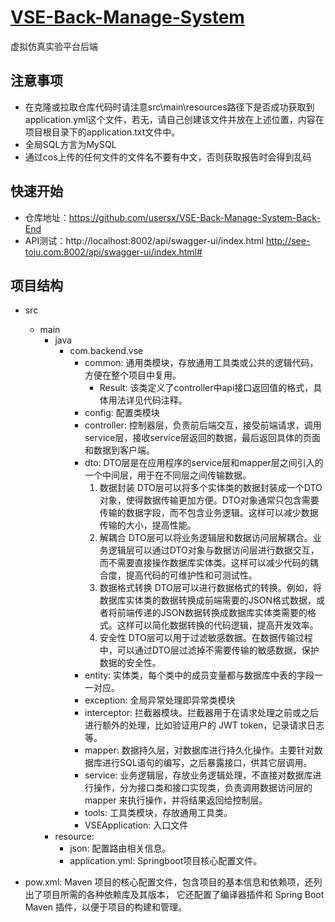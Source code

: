 # [VSE-Back-Manage-System](https://github.com/PrettyMagnolia/VSE-Back-Manage-System)

虚拟仿真实验平台后端

## 注意事项

- 在克隆或拉取仓库代码时请注意src\main\resources路径下是否成功获取到application.yml这个文件，若无，请自己创建该文件并放在上述位置，内容在项目根目录下的application.txt文件中。
- 全局SQL方言为MySQL
- 通过cos上传的任何文件的文件名不要有中文，否则获取报告时会得到乱码
## 快速开始

- 仓库地址：https://github.com/usersx/VSE-Back-Manage-System-Back-End
- API测试：http://localhost:8002/api/swagger-ui/index.html
          http://see-toju.com:8002/api/swagger-ui/index.html#

## 项目结构

- src
  - main
    - java
      - com.backend.vse
        - common: 通用类模块，存放通用工具类或公共的逻辑代码，方便在整个项目中复用。
          - Result: 该类定义了controller中api接口返回值的格式，具体用法详见代码注释。
        - config: 配置类模块
        - controller: 控制器层，负责前后端交互，接受前端请求，调用service层，接收service层返回的数据，最后返回具体的页面和数据到客户端。
        - dto: DTO层是在应用程序的service层和mapper层之间引入的一个中间层，用于在不同层之间传输数据。
          1. 数据封装
             DTO层可以将多个实体类的数据封装成一个DTO对象，使得数据传输更加方便。DTO对象通常只包含需要传输的数据字段，而不包含业务逻辑。这样可以减少数据传输的大小，提高性能。
          2. 解耦合
             DTO层可以将业务逻辑层和数据访问层解耦合。业务逻辑层可以通过DTO对象与数据访问层进行数据交互，而不需要直接操作数据库实体类。这样可以减少代码的耦合度，提高代码的可维护性和可测试性。
          3. 数据格式转换
             DTO层可以进行数据格式的转换。例如，将数据库实体类的数据转换成前端需要的JSON格式数据，或者将前端传递的JSON数据转换成数据库实体类需要的格式。这样可以简化数据转换的代码逻辑，提高开发效率。
          4. 安全性
             DTO层可以用于过滤敏感数据。在数据传输过程中，可以通过DTO层过滤掉不需要传输的敏感数据，保护数据的安全性。
        - entity: 实体类，每个类中的成员变量都与数据库中表的字段一一对应。
        - exception: 全局异常处理即异常类模块
        - interceptor:  拦截器模块。拦截器用于在请求处理之前或之后进行额外的处理，比如验证用户的 JWT token，记录请求日志等。
        - mapper: 数据持久层，对数据库进行持久化操作。主要针对数据库进行SQL语句的编写，之后暴露接口，供其它层调用。
        - service: 业务逻辑层，存放业务逻辑处理，不直接对数据库进行操作，分为接口类和接口实现类，负责调用数据访问层的 mapper 来执行操作，并将结果返回给控制层。
        - tools: 工具类模块，存放通用工具类。
        - VSEApplication: 入口文件
    - resource: 
      - json: 配置路由相关信息。
      - application.yml: Springboot项目核心配置文件。
- pow.xml: Maven 项目的核心配置文件，包含项目的基本信息和依赖项，还列出了项目所需的各种依赖库及其版本，
  它还配置了编译器插件和 Spring Boot Maven 插件，以便于项目的构建和管理。

  

  



  

  ​		

